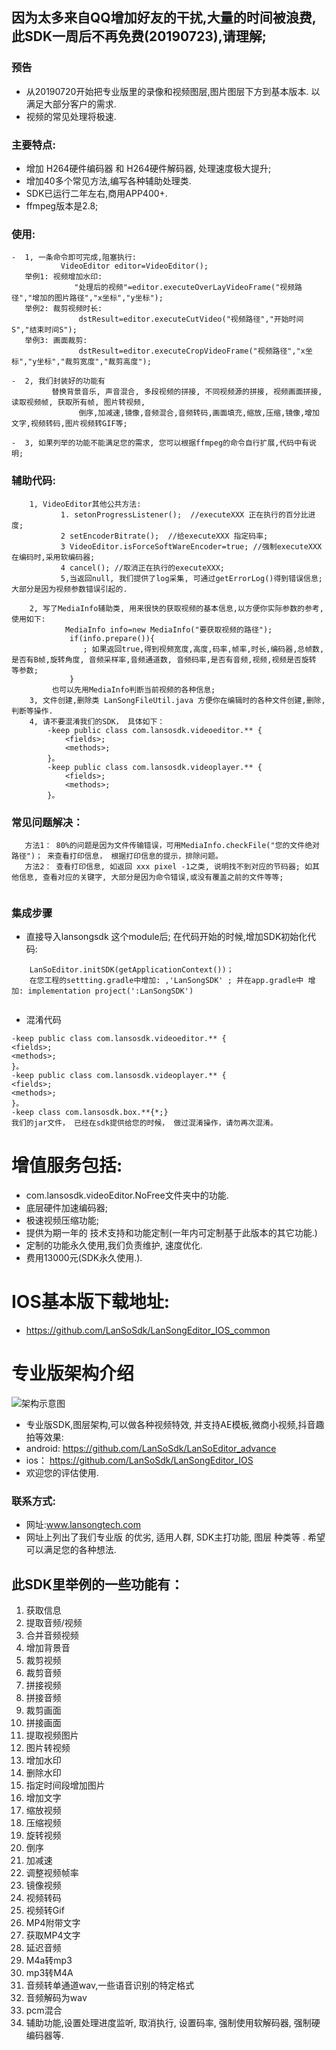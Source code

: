 ## 因为太多来自QQ增加好友的干扰,大量的时间被浪费, 此SDK一周后不再免费(20190723),请理解; 

### 预告
 - 从20190720开始把专业版里的录像和视频图层,图片图层下方到基本版本. 以满足大部分客户的需求. 
 - 视频的常见处理将极速. 
### 主要特点:
  -  增加 H264硬件编码器 和 H264硬件解码器,  处理速度极大提升;
  -  增加40多个常见方法,编写各种辅助处理类.
  -  SDK已运行二年左右,商用APP400+.
  -  ffmpeg版本是2.8; 

### 使用:
```
-  1, 一条命令即可完成,阻塞执行:  
	       VideoEditor editor=VideoEditor();
   举例1: 视频增加水印:
              "处理后的视频"=editor.executeOverLayVideoFrame("视频路径","增加的图片路径","x坐标","y坐标");
   举例2: 裁剪视频时长:
               dstResult=editor.executeCutVideo("视频路径","开始时间S","结束时间S");
   举例3: 画面裁剪:
               dstResult=editor.executeCropVideoFrame("视频路径","x坐标","y坐标","裁剪宽度","裁剪高度");
               
-  2, 我们封装好的功能有
		 替换背景音乐, 声音混合, 多段视频的拼接, 不同视频源的拼接, 视频画面拼接, 读取视频帧, 获取所有帧, 图片转视频, 
               倒序,加减速,镜像,音频混合,音频转码,画面填充,缩放,压缩,镜像,增加文字,视频转码,图片视频转GIF等;
               
-  3, 如果列举的功能不能满足您的需求, 您可以根据ffmpeg的命令自行扩展,代码中有说明;  
```
### 辅助代码:    
```
    1, VideoEditor其他公共方法:
    	   1. setonProgressListener();  //executeXXX 正在执行的百分比进度;
    	   2 setEncoderBitrate();  //给executeXXX 指定码率;
    	   3 VideoEditor.isForceSoftWareEncoder=true; //强制executeXXX 在编码时,采用软编码器;
    	   4 cancel(); //取消正在执行的executeXXX;
    	   5,当返回null, 我们提供了log采集, 可通过getErrorLog()得到错误信息;大部分是因为视频参数错误引起的.
    	   
    2, 写了MediaInfo辅助类, 用来很快的获取视频的基本信息,以方便你实际参数的参考, 使用如下:
            MediaInfo info=new MediaInfo("要获取视频的路径");
             if(info.prepare()){
               	; 如果返回true,得到视频宽度,高度,码率,帧率,时长,编码器,总帧数,是否有B帧,旋转角度, 音频采样率,音频通道数, 音频码率,是否有音频,视频,视频是否旋转 等参数;
             }
	     也可以先用MediaInfo判断当前视频的各种信息;
    3, 文件创建,删除类 LanSongFileUtil.java 方便你在编辑时的各种文件创建,删除, 判断等操作.
    4, 请不要混淆我们的SDK， 具体如下：
		-keep public class com.lansosdk.videoeditor.** {
			<fields>;
			<methods>;
		}。
		-keep public class com.lansosdk.videoplayer.** {
			<fields>;
			<methods>;
		}。
``` 
### 常见问题解决：
```
   方法1： 80%的问题是因为文件传输错误，可用MediaInfo.checkFile("您的文件绝对路径")； 来查看打印信息， 根据打印信息的提示，排除问题。
   方法2： 查看打印信息, 如返回 xxx pixel -1之类, 说明找不到对应的节码器; 如其他信息, 查看对应的关键字, 大部分是因为命令错误,或没有覆盖之前的文件等等;
   
```
### 集成步骤
-  直接导入lansongsdk 这个module后; 在代码开始的时候,增加SDK初始化代码:
```
	LanSoEditor.initSDK(getApplicationContext())；
	在您工程的settting.gradle中增加: ,'LanSongSDK' ; 并在app.gradle中 增加: implementation project(':LanSongSDK')
	
```
- 混淆代码
```
-keep public class com.lansosdk.videoeditor.** {
<fields>;
<methods>;
}。
-keep public class com.lansosdk.videoplayer.** {
<fields>;
<methods>;
}。
-keep class com.lansosdk.box.**{*;}
我们的jar文件， 已经在sdk提供给您的时候， 做过混淆操作，请勿再次混淆。
```


# 增值服务包括:
- com.lansosdk.videoEditor.NoFree文件夹中的功能.
- 底层硬件加速编码器;
- 极速视频压缩功能;
- 提供为期一年的 技术支持和功能定制(一年内可定制基于此版本的其它功能.) 
- 定制的功能永久使用,我们负责维护, 速度优化. 
-  费用13000元(SDK永久使用.).

# IOS基本版下载地址:
-  https://github.com/LanSoSdk/LanSongEditor_IOS_common
# 专业版架构介绍
![架构示意图](https://github.com/LanSoSdk/LanSoEditor_advance/blob/master/SDK%E6%9E%B6%E6%9E%84%E5%9B%BE%E7%89%87.png)
-  专业版SDK,图层架构,可以做各种视频特效, 并支持AE模板,微商小视频,抖音趣拍等效果: 
-  android: 
  https://github.com/LanSoSdk/LanSoEditor_advance
- ios：
    https://github.com/LanSoSdk/LanSongEditor_IOS
-   欢迎您的评估使用.

### 联系方式:
   -  网址:www.lansongtech.com
   -   网址上列出了我们专业版 的优劣,  适用人群, SDK主打功能, 图层 种类等 .  希望可以满足您的各种想法.
   
## 此SDK里举例的一些功能有：
1. 获取信息
2. 提取音频/视频
3. 合并音频视频
4. 增加背景音
5. 裁剪视频
6. 裁剪音频
7. 拼接视频
8. 拼接音频
9. 裁剪画面
10. 拼接画面
11. 提取视频图片
12. 图片转视频
13. 增加水印
14. 删除水印
15. 指定时间段增加图片
16. 增加文字
17. 缩放视频
18. 压缩视频
19. 旋转视频
20. 倒序
21. 加减速
22. 调整视频帧率
23. 镜像视频
24. 视频转码
25. 视频转Gif
26. MP4附带文字
27. 获取MP4文字
28. 延迟音频
29. M4a转mp3
30. mp3转M4A
31. 音频转单通道wav,一些语音识别的特定格式
32. 音频解码为wav
33. pcm混合
34. 辅助功能,设置处理进度监听, 取消执行, 设置码率, 强制使用软解码器, 强制硬编码器等.
        
